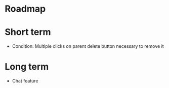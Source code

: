 # Roadmap

# Short term

* Condition: Multiple clicks on parent delete button necessary to remove it

# Long term

* Chat feature
